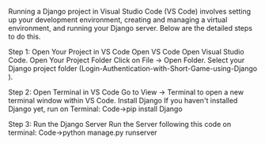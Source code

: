 Running a Django project in Visual Studio Code (VS Code) involves setting up your development environment, creating and managing a virtual environment, and running your Django server. Below are the detailed steps to do this.

Step 1: Open Your Project in VS Code Open VS Code Open Visual Studio Code. Open Your Project Folder Click on File -> Open Folder. Select your Django project folder (Login-Authentication-with-Short-Game-using-Django
).

Step 2: Open Terminal in VS Code Go to View -> Terminal to open a new terminal window within VS Code. Install Django If you haven't installed Django yet, run on Terminal: Code->pip install Django

Step 3: Run the Django Server Run the Server following this code on terminal: Code->python manage.py runserver
